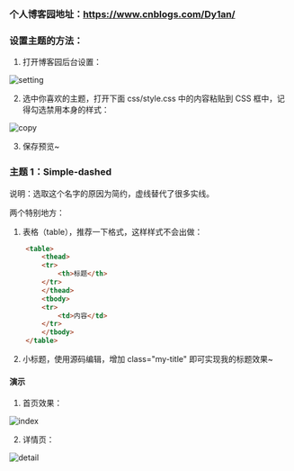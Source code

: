 ### 个人博客园地址：https://www.cnblogs.com/Dy1an/

### 设置主题的方法：

1. 打开博客园后台设置：

![setting](mahua-logo.jpg)

2. 选中你喜欢的主题，打开下面 css/style.css 中的内容粘贴到 CSS 框中，记得勾选禁用本身的样式：

![copy](mahua-logo.jpg)

3. 保存预览~

### 主题 1：Simple-dashed

说明：选取这个名字的原因为简约，虚线替代了很多实线。

两个特别地方：

1. 表格（table），推荐一下格式，这样样式不会出做：

```html
    <table>
        <thead>
        <tr>
            <th>标题</th>
        </tr>
        </thead>
        <tbody>
        <tr>
            <td>内容</td>
        </tr>
        </tbody>
    </table>
```

2. 小标题，使用源码编辑，增加 class="my-title" 即可实现我的标题效果~

#### 演示

1. 首页效果：

![index](mahua-logo.jpg)

2. 详情页：

![detail](mahua-logo.jpg)

